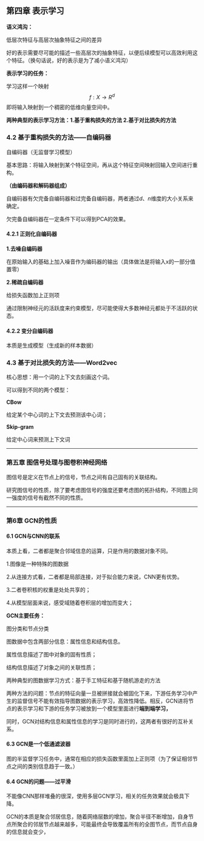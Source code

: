## 第四章 表示学习

**语义鸿沟：**

低层次特征与高层次抽象特征之间的差异

好的表示需要尽可能的描述一些高层次的抽象特征，以便后续模型可以高效利用这个特征。（换句话说，好的表示是为了减小语义鸿沟）

**表示学习的任务：**

学习这样一个映射
$$
f:X\rightarrow R^d
$$
即将输入映射到一个稠密的低维向量空间中。



**两种典型的表示学习方法：1.基于重构损失的方法 2.基于对比损失的方法**



### 4.2 基于重构损失的方法——自编码器

自编码器（无监督学习模型）

基本思路：将输入映射到某个特征空间，再从这个特征空间映射回输入空间进行重构。

**（由编码器和解码器组成）**

自编码器有欠完备自编码器和过完备自编码器，两者通过$d、n$维度的大小关系来确定。

欠完备自编码器在一定条件下可以得到PCA的效果。

#### 4.2.1 正则化自编码器

**1.去噪自编码器**

在原始输入的基础上加入噪音作为编码器的输出（具体做法是将输入x的一部分值置零）

**2.稀疏自编码器**

给损失函数加上正则项

通过限制神经元的活跃度来约束模型，尽可能使得大多数神经元都处于不活跃的状态。



#### 4.2.2 变分自编码器

本质是生成模型（生成新的样本数据）



### 4.3 基于对比损失的方法——Word2vec

核心思想：用一个词的上下文去刻画这个词。

可以得到不同的两个模型：

**CBow**

给定某个中心词的上下文去预测该中心词；

**Skip-gram**

给定中心词来预测上下文词

***

### 第五章 图信号处理与图卷积神经网络

图信号是定义在节点上的信号，节点之间有自己固有的关联结构。

研究图信号的性质，除了要考虑图信号的强度还要考虑图的拓扑结构，不同图上同一强度的信号有截然不同的性质。

***

### 第6章 GCN的性质

#### 6.1 GCN与CNN的联系

本质上看，二者都是聚合邻域信息的运算，只是作用的数据对象不同。

1.图像是一种特殊的图数据

2.从连接方式看，二者都是局部连接，对于拟合能力来说，CNN更有优势。

3.二者卷积核的权重是处处共享的；

4.从模型层面来说，感受域随着卷积层的增加而变大；

**GCN主要任务：**

图分类和节点分类





图数据中包含两部分信息：属性信息和结构信息。

属性信息描述了图中对象的固有性质；

结构信息描述了对象之间的关联性质；



两种典型的图数据学习方式：基于手工特征和基于随机游走的方法

两种方法的问题：节点的特征向量一旦被拼接就会被固化下来，下游任务学习中产生的监督信号不能有效指导图数据的表示学习，高效性降低。相反，GCN进将节点的表示学习和下游的任务学习被放到一个模型里面进行**端到端学习，**

同时，GCN对结构信息和属性信息的学习是同时进行的，这两者有很好的互补关系。



#### 6.3 GCN是一个低通滤波器

图的半监督学习任务中，通常在相应的损失函数里面加上正则项（为了保证相邻节点之间的类别信息趋于一致。）

#### 6.4 GCN的问题——过平滑

不能像CNN那样堆叠的很深，使用多层GCN学习，相关的任务效果就会极具下降。



GCN的本质是聚合邻居信息，随着网络层数的增加，聚合半径不断增加，自身节点所聚合的邻居节点越来越多，可能最终会导致覆盖所有的全图节点，而节点自身的信息就会变少，
